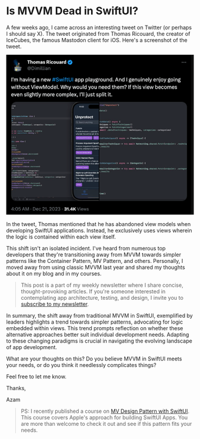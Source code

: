 # Is MVVM Dead in SwiftUI?

A few weeks ago, I came across an interesting tweet on Twitter (or perhaps I should say X). The tweet originated from Thomas Ricouard, the creator of IceCubes, the famous Mastodon client for iOS. Here's a screenshot of the tweet.

![Thomas Tweet about View Models](/images/mvvm-dead-image.webp)

In the tweet, Thomas mentioned that he has abandoned view models when developing SwiftUI applications. Instead, he exclusively uses views wherein the logic is contained within each view itself.

This shift isn't an isolated incident. I've heard from numerous top developers that they're transitioning away from MVVM towards simpler patterns like the Container Pattern, MV Pattern, and others. Personally, I moved away from using classic MVVM last year and shared my thoughts about it on my blog and in my courses.

> This post is a part of my weekly newsletter where I share concise, thought-provoking articles. If you're someone interested in contemplating app architecture, testing, and design, I invite you to [subscribe to my newsletter](https://azamsharp.teachable.com/p/newsletter).

In summary, the shift away from traditional MVVM in SwiftUI, exemplified by leaders highlights a trend towards simpler patterns, advocating for logic embedded within views. This trend prompts reflection on whether these alternative approaches better suit individual development needs. Adapting to these changing paradigms is crucial in navigating the evolving landscape of app development.

What are your thoughts on this? Do you believe MVVM in SwiftUI meets your needs, or do you think it needlessly complicates things?

Feel free to let me know.

Thanks,

Azam

> PS: I recently published a course on [MV Design Pattern with SwiftUI](https://azamsharp.teachable.com/p/mv-design-pattern-in-ios-build-swiftui-apps-apple-s-way2). This course covers Apple's approach for building SwiftUI Apps. You are more than welcome to check it out and see if this pattern fits your needs. 